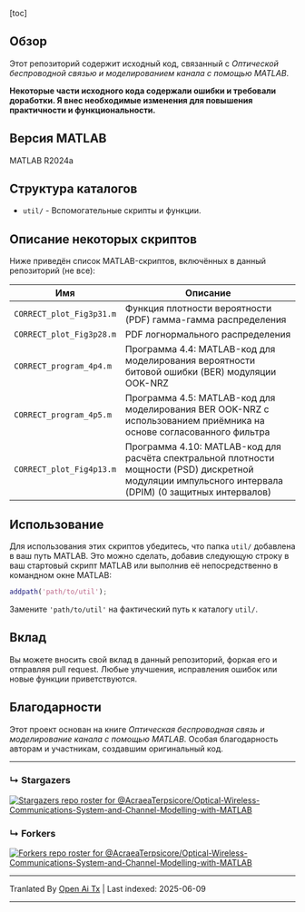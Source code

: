 [toc]

## Обзор

Этот репозиторий содержит исходный код, связанный с *Оптической беспроводной связью и моделированием канала с помощью MATLAB*.

**Некоторые части исходного кода содержали ошибки и требовали доработки. Я внес необходимые изменения для повышения практичности и функциональности.**


## Версия MATLAB

MATLAB R2024a

## Структура каталогов

- `util/` - Вспомогательные скрипты и функции.

## Описание некоторых скриптов

Ниже приведён список MATLAB-скриптов, включённых в данный репозиторий (не все):

| Имя                      | Описание                                                                                                                        |
| ------------------------ | ------------------------------------------------------------------------------------------------------------------------------- |
| `CORRECT_plot_Fig3p31.m` | Функция плотности вероятности (PDF) гамма-гамма распределения                                                                  |
| `CORRECT_plot_Fig3p28.m` | PDF логнормального распределения                                                                                                |
| `CORRECT_program_4p4.m`  | Программа 4.4: MATLAB-код для моделирования вероятности битовой ошибки (BER) модуляции OOK-NRZ                                 |
| `CORRECT_program_4p5.m`  | Программа 4.5: MATLAB-код для моделирования BER OOK-NRZ с использованием приёмника на основе согласованного фильтра            |
| `CORRECT_plot_Fig4p13.m` | Программа 4.10: MATLAB-код для расчёта спектральной плотности мощности (PSD) дискретной модуляции импульсного интервала (DPIM) (0 защитных интервалов) |

## Использование

Для использования этих скриптов убедитесь, что папка `util/` добавлена в ваш путь MATLAB. Это можно сделать, добавив следующую строку в ваш стартовый скрипт MATLAB или выполнив её непосредственно в командном окне MATLAB:

```matlab
addpath('path/to/util');
```

Замените `'path/to/util'` на фактический путь к каталогу `util/`.

## Вклад

Вы можете вносить свой вклад в данный репозиторий, форкая его и отправляя pull request. Любые улучшения, исправления ошибок или новые функции приветствуются.

## Благодарности

Этот проект основан на книге *Оптическая беспроводная связь и моделирование канала с помощью MATLAB*. Особая благодарность авторам и участникам, создавшим оригинальный код.

---


### &#8627; Stargazers
[![Stargazers repo roster for @AcraeaTerpsicore/Optical-Wireless-Communications-System-and-Channel-Modelling-with-MATLAB](http://reporoster.com/stars/AcraeaTerpsicore/Optical-Wireless-Communications-System-and-Channel-Modelling-with-MATLAB)](https://github.com/AcraeaTerpsicore/Optical-Wireless-Communications-System-and-Channel-Modelling-with-MATLAB/stargazers)

### &#8627; Forkers
[![Forkers repo roster for @AcraeaTerpsicore/Optical-Wireless-Communications-System-and-Channel-Modelling-with-MATLAB](http://reporoster.com/forks/AcraeaTerpsicore/Optical-Wireless-Communications-System-and-Channel-Modelling-with-MATLAB)](https://github.com/AcraeaTerpsicore/Optical-Wireless-Communications-System-and-Channel-Modelling-with-MATLAB/network/members)


---

Tranlated By [Open Ai Tx](https://github.com/OpenAiTx/OpenAiTx) | Last indexed: 2025-06-09

---